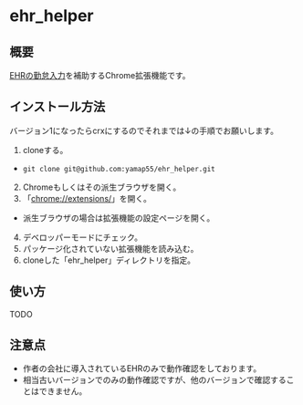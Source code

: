 # ehr_helper
## 概要
[EHRの勤怠入力](http://www.leggenda-system.jp/EHR/module/attendance.html)を補助するChrome拡張機能です。

## インストール方法
バージョン1になったらcrxにするのでそれまでは↓の手順でお願いします。

1. cloneする。
  - ```git clone git@github.com:yamap55/ehr_helper.git```
2. Chromeもしくはその派生ブラウザを開く。
3. 「[chrome://extensions/](chrome://extensions/)」を開く。
  - 派生ブラウザの場合は拡張機能の設定ページを開く。
4. デベロッパーモードにチェック。
5. パッケージ化されていない拡張機能を読み込む。
6. cloneした「ehr_helper」ディレクトリを指定。

## 使い方
TODO

## 注意点
- 作者の会社に導入されているEHRのみで動作確認をしております。
- 相当古いバージョンでのみの動作確認ですが、他のバージョンで確認することはできません。
